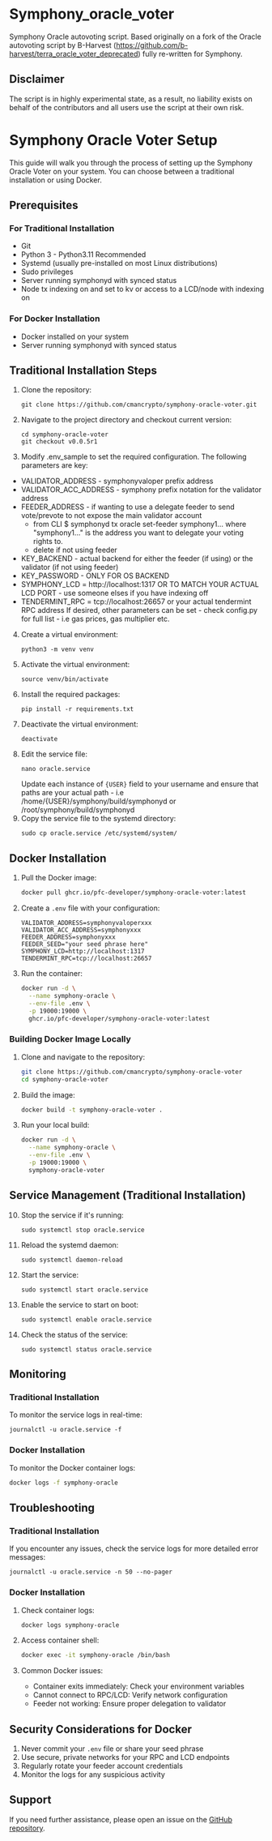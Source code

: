 # Symphony_oracle_voter
Symphony Oracle autovoting script. 
Based originally on a fork of the Oracle autovoting script by B-Harvest (https://github.com/b-harvest/terra_oracle_voter_deprecated) fully re-written for Symphony.

## Disclaimer
The script is in highly experimental state, as a result, no liability exists on behalf of the contributors and all users use the script at their own risk. 

# Symphony Oracle Voter Setup
This guide will walk you through the process of setting up the Symphony Oracle Voter on your system. You can choose between a traditional installation or using Docker.

## Prerequisites
### For Traditional Installation
- Git
- Python 3 - Python3.11 Recommended
- Systemd (usually pre-installed on most Linux distributions)
- Sudo privileges
- Server running symphonyd with synced status
- Node tx indexing on and set to kv or access to a LCD/node with indexing on 

### For Docker Installation
- Docker installed on your system
- Server running symphonyd with synced status

## Traditional Installation Steps
1. Clone the repository:
   ```
   git clone https://github.com/cmancrypto/symphony-oracle-voter.git
   ```
2. Navigate to the project directory and checkout current version:
   ```
   cd symphony-oracle-voter
   git checkout v0.0.5r1
   ```
3. Modify .env_sample to set the required configuration. The following parameters are key:
- VALIDATOR_ADDRESS - symphonyvaloper prefix address
- VALIDATOR_ACC_ADDRESS - symphony prefix notation for the validator address 
- FEEDER_ADDRESS - if wanting to use a delegate feeder to send vote/prevote to not expose the main validator account 
  - from CLI $ symphonyd tx oracle set-feeder symphony1... where "symphony1..." is the address you want to delegate your voting rights to.
  - delete if not using feeder 
- KEY_BACKEND - actual backend for either the feeder (if using) or the validator (if not using feeder)
- KEY_PASSWORD - ONLY FOR OS BACKEND
- SYMPHONY_LCD = http://localhost:1317 OR TO MATCH YOUR ACTUAL LCD PORT - use someone elses if you have indexing off 
- TENDERMINT_RPC = tcp://localhost:26657 or your actual tendermint RPC address
If desired, other parameters can be set - check config.py for full list - i.e gas prices, gas multiplier etc. 

4. Create a virtual environment:
   ```
   python3 -m venv venv
   ```
5. Activate the virtual environment:
   ```
   source venv/bin/activate
   ```
6. Install the required packages:
   ```
   pip install -r requirements.txt
   ```
7. Deactivate the virtual environment:
   ```
   deactivate
   ```
8. Edit the service file:
   ```
   nano oracle.service
   ```
   Update each instance of `{USER}` field to your username and ensure that paths are your actual path - i.e /home/{USER}/symphony/build/symphonyd or /root/symphony/build/symphonyd
9. Copy the service file to the systemd directory:
   ```
   sudo cp oracle.service /etc/systemd/system/
   ```

## Docker Installation
1. Pull the Docker image:
   ```bash
   docker pull ghcr.io/pfc-developer/symphony-oracle-voter:latest
   ```

2. Create a `.env` file with your configuration:
   ```env
   VALIDATOR_ADDRESS=symphonyvaloperxxx
   VALIDATOR_ACC_ADDRESS=symphonyxxx
   FEEDER_ADDRESS=symphonyxxx
   FEEDER_SEED="your seed phrase here"
   SYMPHONY_LCD=http://localhost:1317
   TENDERMINT_RPC=tcp://localhost:26657
   ```

3. Run the container:
   ```bash
   docker run -d \
     --name symphony-oracle \
     --env-file .env \
     -p 19000:19000 \
     ghcr.io/pfc-developer/symphony-oracle-voter:latest
   ```


### Building Docker Image Locally
1. Clone and navigate to the repository:
   ```bash
   git clone https://github.com/cmancrypto/symphony-oracle-voter
   cd symphony-oracle-voter
   ```

2. Build the image:
   ```bash
   docker build -t symphony-oracle-voter .
   ```

3. Run your local build:
   ```bash
   docker run -d \
     --name symphony-oracle \
     --env-file .env \
     -p 19000:19000 \
     symphony-oracle-voter
   ```

## Service Management (Traditional Installation)
10. Stop the service if it's running:
    ```
    sudo systemctl stop oracle.service
    ```
11. Reload the systemd daemon:
    ```
    sudo systemctl daemon-reload
    ```
12. Start the service:
    ```
    sudo systemctl start oracle.service
    ```
13. Enable the service to start on boot:
    ```
    sudo systemctl enable oracle.service
    ```
14. Check the status of the service:
    ```
    sudo systemctl status oracle.service
    ```

## Monitoring

### Traditional Installation
To monitor the service logs in real-time:
```
journalctl -u oracle.service -f
```

### Docker Installation
To monitor the Docker container logs:
```bash
docker logs -f symphony-oracle
```

## Troubleshooting

### Traditional Installation
If you encounter any issues, check the service logs for more detailed error messages:
```
journalctl -u oracle.service -n 50 --no-pager
```

### Docker Installation
1. Check container logs:
   ```bash
   docker logs symphony-oracle
   ```

2. Access container shell:
   ```bash
   docker exec -it symphony-oracle /bin/bash
   ```

3. Common Docker issues:
   - Container exits immediately: Check your environment variables
   - Cannot connect to RPC/LCD: Verify network configuration
   - Feeder not working: Ensure proper delegation to validator

## Security Considerations for Docker
1. Never commit your `.env` file or share your seed phrase
2. Use secure, private networks for your RPC and LCD endpoints
3. Regularly rotate your feeder account credentials
4. Monitor the logs for any suspicious activity

## Support
If you need further assistance, please open an issue on the [GitHub repository](https://github.com/cmancrypto/symphony-oracle-voter).
